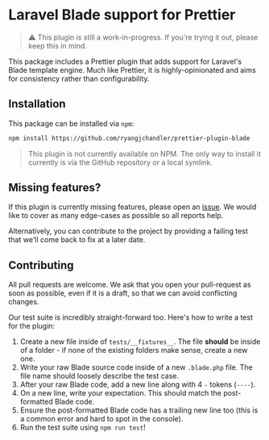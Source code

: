 # Laravel Blade support for Prettier

> ⚠️ This plugin is still a work-in-progress. If you're trying it out, please keep this in mind.

This package includes a Prettier plugin that adds support for Laravel's Blade template engine. Much like Prettier, it is highly-opinionated and aims for consistency rather than configurability.

## Installation

This package can be installed via `npm`:

```bash
npm install https://github.com/ryangjchandler/prettier-plugin-blade
```

> This plugin is not currently available on NPM. The only way to install it currently is via the GitHub repository or a local symlink.

## Missing features?

If this plugin is currently missing features, please open an [issue](/issues). We would like to cover as many edge-cases as possible so all reports help.

Alternatively, you can contribute to the project by providing a failing test that we'll come back to fix at a later date.

## Contributing

All pull requests are welcome. We ask that you open your pull-request as soon as possible, even if it is a draft, so that we can avoid conflicting changes.

Our test suite is incredibly straight-forward too. Here's how to write a test for the plugin:

1. Create a new file inside of `tests/__fixtures__`. The file **should** be inside of a folder - if none of the existing folders make sense, create a new one.
2. Write your raw Blade source code inside of a new `.blade.php` file. The file name should loosely describe the test case.
3. After your raw Blade code, add a new line along with 4 `-` tokens (`----`).
4. On a new line, write your expectation. This should match the post-formatted Blade code.
5. Ensure the post-formatted Blade code has a trailing new line too (this is a common error and hard to spot in the console).
6. Run the test suite using `npm run test`!

